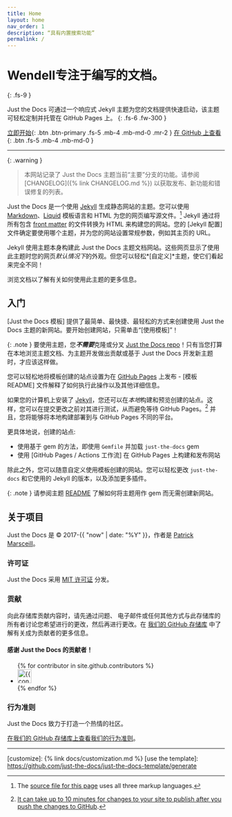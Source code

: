 ```yaml
---
title: Home
layout: home
nav_order: 1
description: “具有内置搜索功能”
permalink: /
---
```


# Wendell专注于编写的文档。
{: .fs-9 }

Just the Docs 可通过一个响应式 Jekyll 主题为您的文档提供快速启动，该主题可轻松定制并托管在 GitHub Pages 上。
{: .fs-6 .fw-300 }

[立即开始](#入门){: .btn .btn-primary .fs-5 .mb-4 .mb-md-0 .mr-2 }
[在 GitHub 上查看][Just the Docs repo]{: .btn .fs-5 .mb-4 .mb-md-0 }

---

{: .warning }
> 本网站记录了 Just the Docs 主题当前“主要”分支的功能。请参阅 [CHANGELOG]({% link CHANGELOG.md %}) 以获取发布、新功能和错误修复的列表。

Just the Docs 是一个使用 [Jekyll] 生成静态网站的主题。您可以使用 [Markdown]、[Liquid] 模板语言和 HTML 为您的网页编写源文件。[^1] Jekyll 通过将所有包含 [front matter] 的文件转换为 HTML 来构建您的网站。您的 [Jekyll 配置] 文件确定要使用哪个主题，并为您的网站设置常规参数，例如其主页的 URL。

Jekyll 使用主题本身构建此 Just the Docs 主题文档网站。这些网页显示了使用此主题时您的网页*默认情况下*的外观。但您可以轻松*[自定义]*主题，使它们看起来完全不同！

浏览文档以了解有关如何使用此主题的更多信息。

## 入门

[Just the Docs 模板] 提供了最简单、最快捷、最轻松的方式来创建使用 Just the Docs 主题的新网站。要开始创建网站，只需单击“[使用模板]”！

{: .note }
要使用主题，您***不需要***克隆或分叉 [Just the Docs repo]！只有当您打算在本地浏览主题文档、为主题开发做出贡献或基于 Just the Docs 开发新主题时，才应该这样做。

您可以轻松地将模板创建的站点设置为在 [GitHub Pages] 上发布 - [模板 README] 文件解释了如何执行此操作以及其他详细信息。

如果您的计算机上安装了 [Jekyll]，您还可以在*本地*构建和预览创建的站点。这样，您可以在提交更改之前对其进行测试，从而避免等待 GitHub Pages。[^2] 并且，您将能够将本地构建部署到与 GitHub Pages 不同的平台。

更具体地说，创建的站点: 

- 使用基于 gem 的方法，即使用 `Gemfile` 并加载 `just-the-docs` gem
- 使用 [GitHub Pages / Actions 工作流] 在 GitHub Pages 上构建和发布网站

除此之外，您可以随意自定义使用模板创建的网站。您可以轻松更改 `just-the-docs` 和它使用的 Jekyll 的版本，以及添加更多插件。

{: .note }
请参阅主题 [README][Just the Docs README] 了解如何将主题用作 gem 而无需创建新网站。

## 关于项目

Just the Docs 是 &copy; 2017-{{ "now" | date: "%Y" }}，作者是 [Patrick Marsceill](https://patrickmarsceill.com)。

### 许可证
Just the Docs 采用 [MIT 许可证](https://github.com/XiaoWendell/WendellManual/tree/master/LICENSE.txt) 分发。

### 贡献

向此存储库贡献内容时，请先通过问题、
电子邮件或任何其他方式与此存储库的所有者讨论您希望进行的更改，然后再进行更改。在 [我们的 GitHub 存储库](https://github.com/just-the-docs/just-the-docs#contributing) 中了解有关成为贡献者的更多信息。

#### 感谢 Just the Docs 的贡献者！
<ul class="list-style-none">
{% for contributor in site.github.contributors %}
  <li class="d-inline-block mr-1">
     <a href="{{ contributor.html_url }}"><img src="{{ contributor.avatar_url }}" width="32" height="32" alt="{{ contributor.login }}"></a>
  </li>
{% endfor %}
</ul>

### 行为准则

Just the Docs 致力于打造一个热情的社区。

[在我们的 GitHub 存储库上查看我们的行为准则](https://github.com/XiaoWendell/WendellManual/tree/master/CODE_OF_CONDUCT.md)。

----

[^1]: The [source file for this page] uses all three markup languages.

[^2]: [It can take up to 10 minutes for changes to your site to publish after you push the changes to GitHub](https://docs.github.com/en/pages/setting-up-a-github-pages-site-with-jekyll/creating-a-github-pages-site-with-jekyll#creating-your-site).

[Jekyll]: https://jekyllrb.com
[Markdown]: https://daringfireball.net/projects/markdown/
[Liquid]: https://github.com/Shopify/liquid/wiki
[Front matter]: https://jekyllrb.com/docs/front-matter/
[Jekyll configuration]: https://jekyllrb.com/docs/configuration/
[source file for this page]: https://github.com/just-the-docs/just-the-docs/blob/main/index.md
[Just the Docs Template]: https://just-the-docs.github.io/just-the-docs-template/
[Just the Docs]: https://just-the-docs.com
[Just the Docs repo]: https://github.com/just-the-docs/just-the-docs
[Just the Docs README]: https://github.com/just-the-docs/just-the-docs/blob/main/README.md
[GitHub Pages]: https://pages.github.com/
[Template README]: https://github.com/just-the-docs/just-the-docs-template/blob/main/README.md
[GitHub Pages / Actions workflow]: https://github.blog/changelog/2022-07-27-github-pages-custom-github-actions-workflows-beta/
[customize]: {% link docs/customization.md %}
[use the template]: https://github.com/just-the-docs/just-the-docs-template/generate
